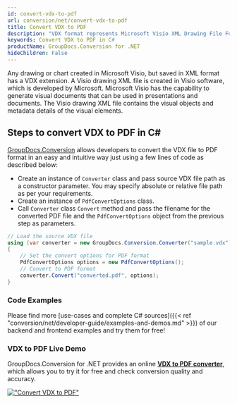 ```yaml
---
id: convert-vdx-to-pdf
url: conversion/net/convert-vdx-to-pdf
title: Convert VDX to PDF
description: "VDX format represents Microsoft Visio XML Drawing File Format with .vdx extension. Learn how to convert VDX to PDF file programmatically in C# language using GroupDocs.Conversion for .NET library."
keywords: Convert VDX to PDF in C#
productName: GroupDocs.Conversion for .NET
hideChildren: False
---
```


Any drawing or chart created in Microsoft Visio, but saved in XML format has a VDX extension. A Visio drawing XML file is created in Visio software, which is developed by Microsoft. Microsoft Visio has the capability to generate visual documents that can be used in presentations and documents. The Visio drawing XML file contains the visual objects and metadata details of the visual elements.

## Steps to convert VDX to PDF in C#

[GroupDocs.Conversion](https://products.groupdocs.com/conversion/net) allows developers to convert the VDX file to PDF format in an easy and intuitive way just using a few lines of code as described below:

* Create an instance of `Converter` class and pass source VDX file path as a constructor parameter. You may specify absolute or relative file path as per your requirements. 
* Create an instance of `PdfConvertOptions` class.
* Call `Converter` class `Convert` method and pass the filename for the converted PDF file and the `PdfConvertOptions` object from the previous step as parameters.

```csharp
// Load the source VDX file
using (var converter = new GroupDocs.Conversion.Converter("sample.vdx"))
{
    // Set the convert options for PDF format
    PdfConvertOptions options = new PdfConvertOptions();
    // Convert to PDF format
    converter.Convert("converted.pdf", options);
}
```

### Code Examples

Please find more [use-cases and complete C# sources]({{< ref "conversion/net/developer-guide/examples-and-demos.md" >}}) of our backend and frontend examples and try them for free!

### VDX to PDF Live Demo

GroupDocs.Conversion for .NET provides an online [**VDX to PDF converter**](https://products.groupdocs.app/conversion/vdx-to-pdf), which allows you to try it for free and check conversion quality and accuracy.

[!["Convert VDX to PDF"](conversion/net/images/convert-vdx-to-pdf.png)](https://products.groupdocs.app/conversion/vdx-to-pdf)